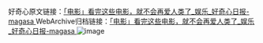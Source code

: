 好奇心原文链接：[「电影」看完这些电影，就不会再爱人类了_娱乐_好奇心日报-magasa ](https://www.qdaily.com/articles/6655.html)
WebArchive归档链接：[「电影」看完这些电影，就不会再爱人类了_娱乐_好奇心日报-magasa ](https://web.archive.org/web/https://www.qdaily.com/articles/6655.html)
![image](http://ww3.sinaimg.cn/large/007d5XDply1g3wb3sj6c1j30vy0ghgqn)